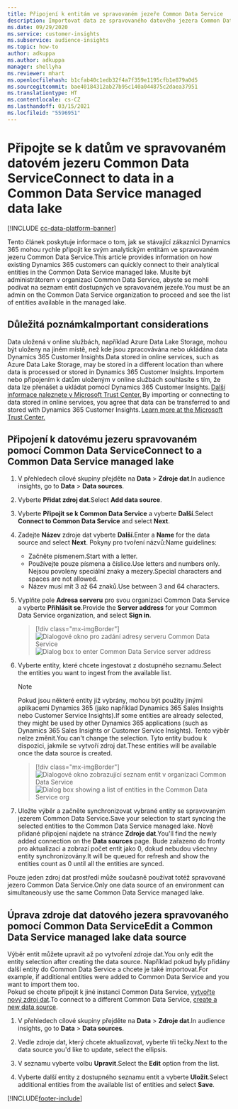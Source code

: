 ```yaml
---
title: Připojení k entitám ve spravovaném jezeře Common Data Service
description: Importovat data ze spravovaného datového jezera Common Data Service.
ms.date: 09/29/2020
ms.service: customer-insights
ms.subservice: audience-insights
ms.topic: how-to
author: adkuppa
ms.author: adkuppa
manager: shellyha
ms.reviewer: mhart
ms.openlocfilehash: b1cfab40c1edb32f4a7f359e1195cfb1e879a0d5
ms.sourcegitcommit: bae40184312ab27b95c140a044875c2daea37951
ms.translationtype: HT
ms.contentlocale: cs-CZ
ms.lasthandoff: 03/15/2021
ms.locfileid: "5596951"
---
```

# <a name="connect-to-data-in-a-common-data-service-managed-data-lake"></a><span data-ttu-id="b7f8f-103">Připojte se k datům ve spravovaném datovém jezeru Common Data Service</span><span class="sxs-lookup"><span data-stu-id="b7f8f-103">Connect to data in a Common Data Service managed data lake</span></span>

[!INCLUDE [cc-data-platform-banner](../includes/cc-data-platform-banner.md)]

<span data-ttu-id="b7f8f-104">Tento článek poskytuje informace o tom, jak se stávající zákazníci Dynamics 365 mohou rychle připojit ke svým analytickým entitám ve spravovaném jezeru Common Data Service.</span><span class="sxs-lookup"><span data-stu-id="b7f8f-104">This article provides information on how existing Dynamics 365 customers can quickly connect to their analytical entities in the Common Data Service managed lake.</span></span> <span data-ttu-id="b7f8f-105">Musíte být administrátorem v organizaci Common Data Service, abyste se mohli podívat na seznam entit dostupných ve spravovaném jezeře.</span><span class="sxs-lookup"><span data-stu-id="b7f8f-105">You must be an admin on the Common Data Service organization to proceed and see the list of entities available in the managed lake.</span></span>

## <a name="important-considerations"></a><span data-ttu-id="b7f8f-106">Důležitá poznámka</span><span class="sxs-lookup"><span data-stu-id="b7f8f-106">Important considerations</span></span>

<span data-ttu-id="b7f8f-107">Data uložená v online službách, například Azure Data Lake Storage, mohou být uloženy na jiném místě, než kde jsou zpracovávána nebo ukládána data Dynamics 365 Customer Insights.</span><span class="sxs-lookup"><span data-stu-id="b7f8f-107">Data stored in online services, such as Azure Data Lake Storage, may be stored in a different location than where data is processed or stored in Dynamics 365 Customer Insights.</span></span><span data-ttu-id="b7f8f-108"> Importem nebo připojením k datům uloženým v online službách souhlasíte s tím, že data lze přenášet a ukládat pomocí Dynamics 365 Customer Insights. [Další informace naleznete v Microsoft Trust Center.](https://www.microsoft.com/trust-center)</span><span class="sxs-lookup"><span data-stu-id="b7f8f-108"> By importing or connecting to data stored in online services, you agree that data can be transferred to and stored with Dynamics 365 Customer Insights. [Learn more at the Microsoft Trust Center.](https://www.microsoft.com/trust-center)</span></span>

## <a name="connect-to-a-common-data-service-managed-lake"></a><span data-ttu-id="b7f8f-109">Připojení k datovému jezeru spravovaném pomocí Common Data Service</span><span class="sxs-lookup"><span data-stu-id="b7f8f-109">Connect to a Common Data Service managed lake</span></span>

1. <span data-ttu-id="b7f8f-110">V přehledech cílové skupiny přejděte na **Data** > **Zdroje dat**.</span><span class="sxs-lookup"><span data-stu-id="b7f8f-110">In audience insights, go to **Data** > **Data sources**.</span></span>

2. <span data-ttu-id="b7f8f-111">Vyberte **Přidat zdroj dat**.</span><span class="sxs-lookup"><span data-stu-id="b7f8f-111">Select **Add data source**.</span></span>

3. <span data-ttu-id="b7f8f-112">Vyberte **Připojit se k Common Data Service** a vyberte **Další**.</span><span class="sxs-lookup"><span data-stu-id="b7f8f-112">Select **Connect to Common Data Service** and select **Next**.</span></span>

4. <span data-ttu-id="b7f8f-113">Zadejte **Název** zdroje dat vyberte **Další**.</span><span class="sxs-lookup"><span data-stu-id="b7f8f-113">Enter a **Name** for the data source and select **Next**.</span></span> <span data-ttu-id="b7f8f-114">Pokyny pro tvoření názvů:</span><span class="sxs-lookup"><span data-stu-id="b7f8f-114">Name guidelines:</span></span> 
   - <span data-ttu-id="b7f8f-115">Začněte písmenem.</span><span class="sxs-lookup"><span data-stu-id="b7f8f-115">Start with a letter.</span></span>
   - <span data-ttu-id="b7f8f-116">Používejte pouze písmena a číslice.</span><span class="sxs-lookup"><span data-stu-id="b7f8f-116">Use letters and numbers only.</span></span> <span data-ttu-id="b7f8f-117">Nejsou povoleny speciální znaky a mezery.</span><span class="sxs-lookup"><span data-stu-id="b7f8f-117">Special characters and spaces are not allowed.</span></span>
   - <span data-ttu-id="b7f8f-118">Název musí mít 3 až 64 znaků.</span><span class="sxs-lookup"><span data-stu-id="b7f8f-118">Use between 3 and 64 characters.</span></span>

5. <span data-ttu-id="b7f8f-119">Vyplňte pole **Adresa serveru** pro svou organizaci Common Data Service a vyberte **Přihlásit se**.</span><span class="sxs-lookup"><span data-stu-id="b7f8f-119">Provide the **Server address** for your Common Data Service organization, and select **Sign in**.</span></span>

   > [!div class="mx-imgBorder"]
   > <span data-ttu-id="b7f8f-120">![Dialogové okno pro zadání adresy serveru Common Data Service](media/enter-CDS-org-details.png)</span><span class="sxs-lookup"><span data-stu-id="b7f8f-120">![Dialog box to enter Common Data Service server address](media/enter-CDS-org-details.png)</span></span>

6. <span data-ttu-id="b7f8f-121">Vyberte entity, které chcete ingestovat z dostupného seznamu.</span><span class="sxs-lookup"><span data-stu-id="b7f8f-121">Select the entities you want to ingest from the available list.</span></span>    

   > [!NOTE]
   > <span data-ttu-id="b7f8f-122">Pokud jsou některé entity již vybrány, mohou být použity jinými aplikacemi Dynamics 365 (jako například Dynamics 365 Sales Insights nebo Customer Service Insights).</span><span class="sxs-lookup"><span data-stu-id="b7f8f-122">If some entities are already selected, they might be used by other Dynamics 365 applications (such as Dynamics 365 Sales Insights or Customer Service Insights).</span></span> <span data-ttu-id="b7f8f-123">Tento výběr nelze změnit.</span><span class="sxs-lookup"><span data-stu-id="b7f8f-123">You can't change the selection.</span></span> <span data-ttu-id="b7f8f-124">Tyto entity budou k dispozici, jakmile se vytvoří zdroj dat.</span><span class="sxs-lookup"><span data-stu-id="b7f8f-124">These entities will be available once the data source is created.</span></span>

   > [!div class="mx-imgBorder"]
   > <span data-ttu-id="b7f8f-125">![Dialogové okno zobrazující seznam entit v organizaci Common Data Service](media/select-analytical-entities.png)</span><span class="sxs-lookup"><span data-stu-id="b7f8f-125">![Dialog box showing a list of entities in the Common Data Service org](media/select-analytical-entities.png)</span></span>

7. <span data-ttu-id="b7f8f-126">Uložte výběr a začněte synchronizovat vybrané entity se spravovaným jezerem Common Data Service.</span><span class="sxs-lookup"><span data-stu-id="b7f8f-126">Save your selection to start syncing the selected entities to the Common Data Service managed lake.</span></span> <span data-ttu-id="b7f8f-127">Nově přidané připojení najdete na stránce **Zdroje dat**.</span><span class="sxs-lookup"><span data-stu-id="b7f8f-127">You'll find the newly added connection on the **Data sources** page.</span></span> <span data-ttu-id="b7f8f-128">Bude zařazeno do fronty pro aktualizaci a zobrazí počet entit jako 0, dokud nebudou všechny entity synchronizovány.</span><span class="sxs-lookup"><span data-stu-id="b7f8f-128">It will be queued for refresh and show the entities count as 0 until all the entities are synced.</span></span>

<span data-ttu-id="b7f8f-129">Pouze jeden zdroj dat prostředí může současně používat totéž spravované jezero Common Data Service.</span><span class="sxs-lookup"><span data-stu-id="b7f8f-129">Only one data source of an environment can simultaneously use the same Common Data Service managed lake.</span></span>

## <a name="edit-a-common-data-service-managed-lake-data-source"></a><span data-ttu-id="b7f8f-130">Úprava zdroje dat datového jezera spravovaného pomocí Common Data Service</span><span class="sxs-lookup"><span data-stu-id="b7f8f-130">Edit a Common Data Service managed lake data source</span></span>

<span data-ttu-id="b7f8f-131">Výběr entit můžete upravit až po vytvoření zdroje dat.</span><span class="sxs-lookup"><span data-stu-id="b7f8f-131">You only edit the entity selection after creating the data source.</span></span> <span data-ttu-id="b7f8f-132">Například pokud byly přidány další entity do Common Data Service a chcete je také importovat.</span><span class="sxs-lookup"><span data-stu-id="b7f8f-132">For example, if additional entities were added to Common Data Service and you want to import them too.</span></span>    
<span data-ttu-id="b7f8f-133">Pokud se chcete připojit k jiné instanci Common Data Service, [vytvořte nový zdroj dat](#connect-to-a-common-data-service-managed-lake).</span><span class="sxs-lookup"><span data-stu-id="b7f8f-133">To connect to a different Common Data Service, [create a new data source](#connect-to-a-common-data-service-managed-lake).</span></span>

1. <span data-ttu-id="b7f8f-134">V přehledech cílové skupiny přejděte na **Data** > **Zdroje dat**.</span><span class="sxs-lookup"><span data-stu-id="b7f8f-134">In audience insights, go to **Data** > **Data sources**.</span></span>

2. <span data-ttu-id="b7f8f-135">Vedle zdroje dat, který chcete aktualizovat, vyberte tři tečky.</span><span class="sxs-lookup"><span data-stu-id="b7f8f-135">Next to the data source you'd like to update, select the ellipsis.</span></span>

3. <span data-ttu-id="b7f8f-136">V seznamu vyberte volbu **Upravit**.</span><span class="sxs-lookup"><span data-stu-id="b7f8f-136">Select the **Edit** option from the list.</span></span>

4. <span data-ttu-id="b7f8f-137">Vyberte další entity z dostupného seznamu entit a vyberte **Uložit**.</span><span class="sxs-lookup"><span data-stu-id="b7f8f-137">Select additional entities from the available list of entities and select **Save**.</span></span>


[!INCLUDE[footer-include](../includes/footer-banner.md)]